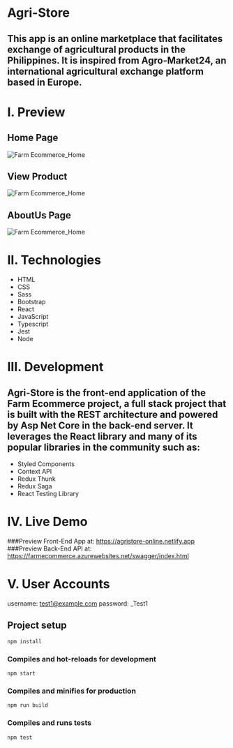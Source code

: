 # Agri-Store
## This app is an online marketplace that facilitates exchange of agricultural products in the Philippines. It is inspired from Agro-Market24, an international agricultural exchange platform based in Europe.
# I. Preview
## Home Page
![Farm Ecommerce_Home](https://unlimitedworks.blob.core.windows.net/farmecommerce/FarmEcommerce-Home.jpeg)
## View Product
![Farm Ecommerce_Home](https://unlimitedworks.blob.core.windows.net/farmecommerce/FarmEcommerce-Product.jpeg)
## AboutUs Page
![Farm Ecommerce_Home](https://unlimitedworks.blob.core.windows.net/farmecommerce/FarmEcommerce-AboutUs.jpeg)
# II. Technologies
* HTML
* CSS
* Sass
* Bootstrap
* React
* JavaScript
* Typescript
* Jest
* Node
# III. Development
## Agri-Store is the front-end application of the Farm Ecommerce project, a full stack project that is built with the REST architecture and powered by Asp Net Core in the back-end server. It leverages the React library and many of its popular libraries in the community such as:
* Styled Components
* Context API  
* Redux Thunk
* Redux Saga
* React Testing Library
# IV. Live Demo 
###Preview Front-End App at: https://agristore-online.netlify.app
###Preview Back-End API at: https://farmecommerce.azurewebsites.net/swagger/index.html

# V. User Accounts
username: test1@example.com 
password: _Test1

## Project setup
```
npm install
```

### Compiles and hot-reloads for development
```
npm start
```

### Compiles and minifies for production
```
npm run build
```

### Compiles and runs tests
```
npm test
```